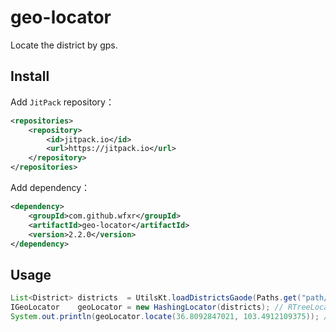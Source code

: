# geo-locator

Locate the district by gps.

## Install

Add `JitPack` repository：
```xml
<repositories>
    <repository>
        <id>jitpack.io</id>
        <url>https://jitpack.io</url>
    </repository>
</repositories>
```
Add dependency：
```xml
<dependency>
    <groupId>com.github.wfxr</groupId>
    <artifactId>geo-locator</artifactId>
    <version>2.2.0</version>
</dependency>
```

## Usage
```java
List<District> districts  = UtilsKt.loadDistrictsGaode(Paths.get("path/to/districts/dir"));
IGeoLocator    geoLocator = new HashingLocator(districts); // RTreeLocator(districts)
System.out.println(geoLocator.locate(36.8092847021, 103.4912109375)); // 中国甘肃省永登县
```
